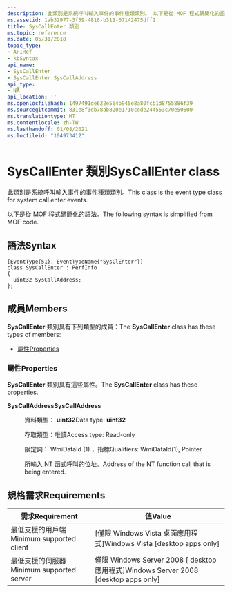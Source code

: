 ```yaml
---
description: 此類別是系統呼叫輸入事件的事件種類類別。 以下是從 MOF 程式碼簡化的語法。
ms.assetid: 1ab32977-3f59-4816-b311-67142475dff2
title: SysCallEnter 類別
ms.topic: reference
ms.date: 05/31/2018
topic_type:
- APIRef
- kbSyntax
api_name:
- SysCallEnter
- SysCallEnter.SysCallAddress
api_type:
- NA
api_location: ''
ms.openlocfilehash: 1497491de622e564b945e8a80fcb1d8755886f39
ms.sourcegitcommit: 831e8f3db78ab820e1710cede244553c70e50500
ms.translationtype: MT
ms.contentlocale: zh-TW
ms.lasthandoff: 01/08/2021
ms.locfileid: "104973412"
---
```

# <a name="syscallenter-class"></a><span data-ttu-id="21982-104">SysCallEnter 類別</span><span class="sxs-lookup"><span data-stu-id="21982-104">SysCallEnter class</span></span>

<span data-ttu-id="21982-105">此類別是系統呼叫輸入事件的事件種類類別。</span><span class="sxs-lookup"><span data-stu-id="21982-105">This class is the event type class for system call enter events.</span></span>

<span data-ttu-id="21982-106">以下是從 MOF 程式碼簡化的語法。</span><span class="sxs-lookup"><span data-stu-id="21982-106">The following syntax is simplified from MOF code.</span></span>

## <a name="syntax"></a><span data-ttu-id="21982-107">語法</span><span class="sxs-lookup"><span data-stu-id="21982-107">Syntax</span></span>

``` syntax
[EventType{51}, EventTypeName{"SysClEnter"}]
class SysCallEnter : PerfInfo
{
  uint32 SysCallAddress;
};
```

## <a name="members"></a><span data-ttu-id="21982-108">成員</span><span class="sxs-lookup"><span data-stu-id="21982-108">Members</span></span>

<span data-ttu-id="21982-109">**SysCallEnter** 類別具有下列類型的成員：</span><span class="sxs-lookup"><span data-stu-id="21982-109">The **SysCallEnter** class has these types of members:</span></span>

-   [<span data-ttu-id="21982-110">屬性</span><span class="sxs-lookup"><span data-stu-id="21982-110">Properties</span></span>](#properties)

### <a name="properties"></a><span data-ttu-id="21982-111">屬性</span><span class="sxs-lookup"><span data-stu-id="21982-111">Properties</span></span>

<span data-ttu-id="21982-112">**SysCallEnter** 類別具有這些屬性。</span><span class="sxs-lookup"><span data-stu-id="21982-112">The **SysCallEnter** class has these properties.</span></span>

<dl> <dt>

<span data-ttu-id="21982-113">**SysCallAddress**</span><span class="sxs-lookup"><span data-stu-id="21982-113">**SysCallAddress**</span></span>
</dt> <dd> <dl> <dt>

<span data-ttu-id="21982-114">資料類型： **uint32**</span><span class="sxs-lookup"><span data-stu-id="21982-114">Data type: **uint32**</span></span>
</dt> <dt>

<span data-ttu-id="21982-115">存取類型：唯讀</span><span class="sxs-lookup"><span data-stu-id="21982-115">Access type: Read-only</span></span>
</dt> <dt>

<span data-ttu-id="21982-116">限定詞： WmiDataId (1) ，指標</span><span class="sxs-lookup"><span data-stu-id="21982-116">Qualifiers: WmiDataId(1), Pointer</span></span>
</dt> </dl>

<span data-ttu-id="21982-117">所輸入 NT 函式呼叫的位址。</span><span class="sxs-lookup"><span data-stu-id="21982-117">Address of the NT function call that is being entered.</span></span>

</dd> </dl>

## <a name="requirements"></a><span data-ttu-id="21982-118">規格需求</span><span class="sxs-lookup"><span data-stu-id="21982-118">Requirements</span></span>



| <span data-ttu-id="21982-119">需求</span><span class="sxs-lookup"><span data-stu-id="21982-119">Requirement</span></span> | <span data-ttu-id="21982-120">值</span><span class="sxs-lookup"><span data-stu-id="21982-120">Value</span></span> |
|-------------------------------------|------------------------------------------------------|
| <span data-ttu-id="21982-121">最低支援的用戶端</span><span class="sxs-lookup"><span data-stu-id="21982-121">Minimum supported client</span></span><br/> | <span data-ttu-id="21982-122">\[僅限 Windows Vista 桌面應用程式\]</span><span class="sxs-lookup"><span data-stu-id="21982-122">Windows Vista \[desktop apps only\]</span></span><br/>       |
| <span data-ttu-id="21982-123">最低支援的伺服器</span><span class="sxs-lookup"><span data-stu-id="21982-123">Minimum supported server</span></span><br/> | <span data-ttu-id="21982-124">僅限 Windows Server 2008 \[ desktop 應用程式\]</span><span class="sxs-lookup"><span data-stu-id="21982-124">Windows Server 2008 \[desktop apps only\]</span></span><br/> |



 

 




